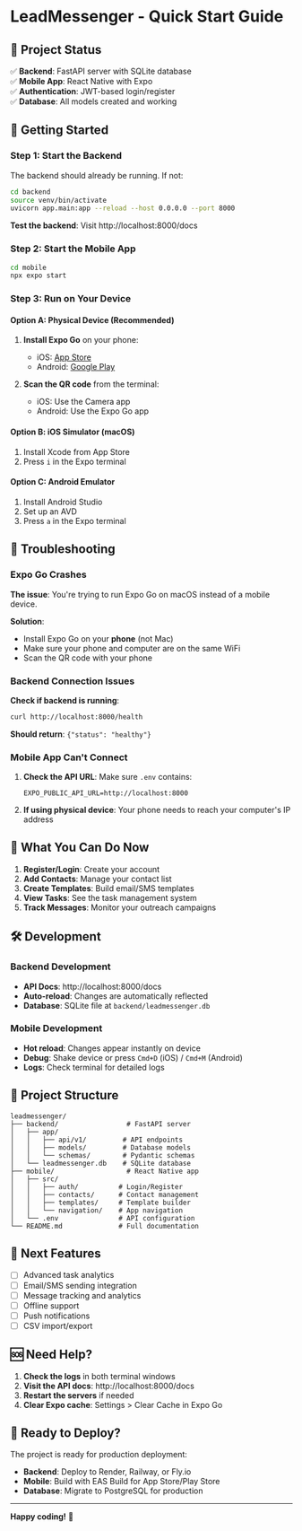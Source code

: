 # LeadMessenger - Quick Start Guide

## 🎉 Project Status

✅ **Backend**: FastAPI server with SQLite database  
✅ **Mobile App**: React Native with Expo  
✅ **Authentication**: JWT-based login/register  
✅ **Database**: All models created and working  

## 🚀 Getting Started

### Step 1: Start the Backend

The backend should already be running. If not:

```bash
cd backend
source venv/bin/activate
uvicorn app.main:app --reload --host 0.0.0.0 --port 8000
```

**Test the backend**: Visit http://localhost:8000/docs

### Step 2: Start the Mobile App

```bash
cd mobile
npx expo start
```

### Step 3: Run on Your Device

#### Option A: Physical Device (Recommended)

1. **Install Expo Go** on your phone:
   - iOS: [App Store](https://apps.apple.com/app/expo-go/id982107779)
   - Android: [Google Play](https://play.google.com/store/apps/details?id=host.exp.exponent)

2. **Scan the QR code** from the terminal:
   - iOS: Use the Camera app
   - Android: Use the Expo Go app

#### Option B: iOS Simulator (macOS)

1. Install Xcode from App Store
2. Press `i` in the Expo terminal

#### Option C: Android Emulator

1. Install Android Studio
2. Set up an AVD
3. Press `a` in the Expo terminal

## 🔧 Troubleshooting

### Expo Go Crashes

**The issue**: You're trying to run Expo Go on macOS instead of a mobile device.

**Solution**: 
- Install Expo Go on your **phone** (not Mac)
- Make sure your phone and computer are on the same WiFi
- Scan the QR code with your phone

### Backend Connection Issues

**Check if backend is running**:
```bash
curl http://localhost:8000/health
```

**Should return**: `{"status": "healthy"}`

### Mobile App Can't Connect

1. **Check the API URL**: Make sure `.env` contains:
   ```
   EXPO_PUBLIC_API_URL=http://localhost:8000
   ```

2. **If using physical device**: Your phone needs to reach your computer's IP address

## 📱 What You Can Do Now

1. **Register/Login**: Create your account
2. **Add Contacts**: Manage your contact list
3. **Create Templates**: Build email/SMS templates
4. **View Tasks**: See the task management system
5. **Track Messages**: Monitor your outreach campaigns

## 🛠️ Development

### Backend Development
- **API Docs**: http://localhost:8000/docs
- **Auto-reload**: Changes are automatically reflected
- **Database**: SQLite file at `backend/leadmessenger.db`

### Mobile Development
- **Hot reload**: Changes appear instantly on device
- **Debug**: Shake device or press `Cmd+D` (iOS) / `Cmd+M` (Android)
- **Logs**: Check terminal for detailed logs

## 📁 Project Structure

```
leadmessenger/
├── backend/                 # FastAPI server
│   ├── app/
│   │   ├── api/v1/         # API endpoints
│   │   ├── models/         # Database models
│   │   └── schemas/        # Pydantic schemas
│   └── leadmessenger.db    # SQLite database
├── mobile/                  # React Native app
│   ├── src/
│   │   ├── auth/          # Login/Register
│   │   ├── contacts/      # Contact management
│   │   ├── templates/     # Template builder
│   │   └── navigation/    # App navigation
│   └── .env               # API configuration
└── README.md              # Full documentation
```

## 🎯 Next Features

- [ ] Advanced task analytics
- [ ] Email/SMS sending integration
- [ ] Message tracking and analytics
- [ ] Offline support
- [ ] Push notifications
- [ ] CSV import/export

## 🆘 Need Help?

1. **Check the logs** in both terminal windows
2. **Visit the API docs**: http://localhost:8000/docs
3. **Restart the servers** if needed
4. **Clear Expo cache**: Settings > Clear Cache in Expo Go

## 🚀 Ready to Deploy?

The project is ready for production deployment:

- **Backend**: Deploy to Render, Railway, or Fly.io
- **Mobile**: Build with EAS Build for App Store/Play Store
- **Database**: Migrate to PostgreSQL for production

---

**Happy coding!** 🎉
